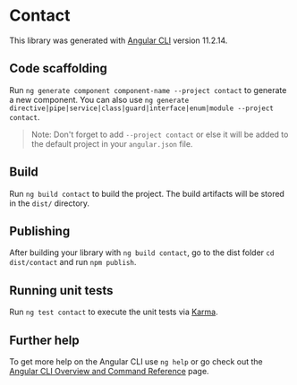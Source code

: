 # Contact

This library was generated with [Angular CLI](https://github.com/angular/angular-cli) version 11.2.14.

## Code scaffolding

Run `ng generate component component-name --project contact` to generate a new component. You can also use `ng generate directive|pipe|service|class|guard|interface|enum|module --project contact`.
> Note: Don't forget to add `--project contact` or else it will be added to the default project in your `angular.json` file. 

## Build

Run `ng build contact` to build the project. The build artifacts will be stored in the `dist/` directory.

## Publishing

After building your library with `ng build contact`, go to the dist folder `cd dist/contact` and run `npm publish`.

## Running unit tests

Run `ng test contact` to execute the unit tests via [Karma](https://karma-runner.github.io).

## Further help

To get more help on the Angular CLI use `ng help` or go check out the [Angular CLI Overview and Command Reference](https://angular.io/cli) page.
